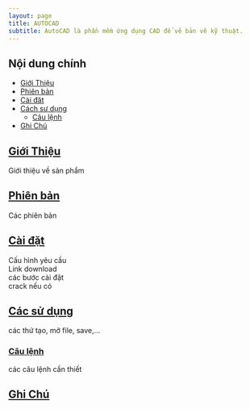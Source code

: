 ```yaml
---
layout: page
title: AUTOCAD
subtitle: AutoCAD là phần mềm ứng dụng CAD để vẽ bản vẽ kỹ thuật.
---
```


## Nội dung chính
- [Giới Thiệu](#giới-thiệu)  
- [Phiên bản](#phiên-bản)  
- [Cài đăt](#cài-đặt)  
- [Cách sư dụng](#cách-sử-dụng)  
    - [Câu lệnh](#câu-lệnh)
- [Ghi Chú](#ghi-chú)  

## [Giới Thiệu](www.google.com)

Giới thiệu về sản phẩm

## [Phiên bản](www.google.com)

Các phiên bản

## [Cài đặt](www.google.com)

Cấu hình yêu cầu   
Link download  
các bước cài đặt   
crack nếu có   


## [Các sử dụng](www.google.com)

các thứ tạo, mở file, save,...   

### [Câu lệnh](www.google.com)

các câu lệnh cần thiết   

## [Ghi Chú](www.google.com)